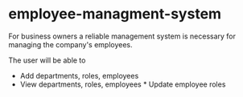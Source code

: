 # employee-managment-system

For business owners a reliable management system is necessary for managing the company's employees. 

The user will be able to 

* Add departments, roles, employees  
* View departments, roles, employees  * Update employee roles

